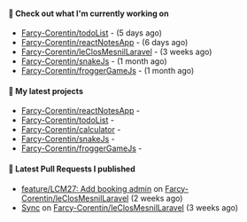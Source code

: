 #### 👷 Check out what I'm currently working on

- [Farcy-Corentin/todoList](https://github.com/Farcy-Corentin/todoList) -  (5 days ago)
- [Farcy-Corentin/reactNotesApp](https://github.com/Farcy-Corentin/reactNotesApp) -  (6 days ago)
- [Farcy-Corentin/leClosMesnilLaravel](https://github.com/Farcy-Corentin/leClosMesnilLaravel) -  (3 weeks ago)
- [Farcy-Corentin/snakeJs](https://github.com/Farcy-Corentin/snakeJs) -  (1 month ago)
- [Farcy-Corentin/froggerGameJs](https://github.com/Farcy-Corentin/froggerGameJs) -  (1 month ago)

#### 🌱 My latest projects

- [Farcy-Corentin/reactNotesApp](https://github.com/Farcy-Corentin/reactNotesApp) - 
- [Farcy-Corentin/todoList](https://github.com/Farcy-Corentin/todoList) - 
- [Farcy-Corentin/calculator](https://github.com/Farcy-Corentin/calculator) - 
- [Farcy-Corentin/snakeJs](https://github.com/Farcy-Corentin/snakeJs) - 
- [Farcy-Corentin/froggerGameJs](https://github.com/Farcy-Corentin/froggerGameJs) - 

#### 🔨 Latest Pull Requests I published

- [feature/LCM27: Add booking admin](https://github.com/Farcy-Corentin/leClosMesnilLaravel/pull/18) on [Farcy-Corentin/leClosMesnilLaravel](https://github.com/Farcy-Corentin/leClosMesnilLaravel) (2 weeks ago)
- [Sync](https://github.com/Farcy-Corentin/leClosMesnilLaravel/pull/13) on [Farcy-Corentin/leClosMesnilLaravel](https://github.com/Farcy-Corentin/leClosMesnilLaravel) (3 weeks ago)
